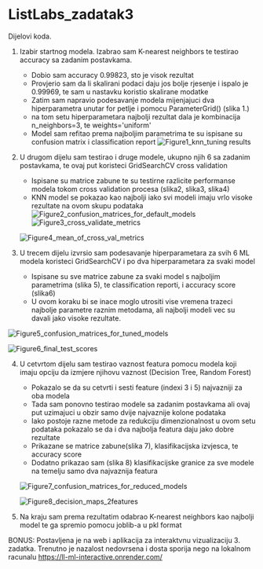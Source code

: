 # ListLabs_zadatak3

Dijelovi koda.

1. Izabir startnog modela. Izabrao sam K-nearest neighbors te testirao accuracy sa zadanim postavkama.
   - Dobio sam accuracy 0.99823, sto je visok rezultat
   - Provjerio sam da li skalirani podaci daju jos bolje rjesenje i ispalo je 0.99969, te sam u nastavku koristio skalirane modatke
   - Zatim sam napravio podesavanje modela mijenjajuci dva hiperparametra unutar for petlje i pomocu ParameterGrid() (slika 1.)
   - na tom setu hiperparametara najbolji rezultat dala je kombinacija n_neighbors=3, te weights='uniform'
   - Model sam refitao prema najboljim parametrima te su ispisane su confusion matrix i classification report
     ![Figure1_knn_tuning results](https://github.com/user-attachments/assets/7c84efb0-f6f5-4cec-a921-8cbb43abb810)

     
2. U drugom dijelu sam testirao i druge modele, ukupno njih 6 sa zadanim postavkama, te ovaj put koristeci GridSearchCV cross validation
   - Ispisane su matrice zabune te su testirne razlicite performanse modela tokom cross validation procesa (slika2, slika3, slika4)
   - KNN model se pokazao kao najbolji iako svi modeli imaju vrlo visoke rezultate na ovom skupu podataka
   ![Figure2_confusion_matrices_for_default_models](https://github.com/user-attachments/assets/385b1bca-f058-49df-bf03-a1055cdb894d)
![Figure3_cross_validate_metrics](https://github.com/user-attachments/assets/a5485d7b-31ef-4b8e-a900-1392580746a2)

   ![Figure4_mean_of_cross_val_metrics](https://github.com/user-attachments/assets/4b48449e-fe69-4845-baad-318df7e4aa8c)

 3. U trecem dijelu izvrsio sam podesavanje hiperparametara za svih 6 ML modela koristeci GridSearchCV i po dva hiperparametara za svaki model
      - Ispisane su sve matrice zabune za svaki model s najboljim parametrima (slika 5), te classification reporti, i accuracy score (slika6)
      - U ovom koraku bi se inace moglo utrositi vise vremena trazeci najbolje parametre raznim metodama, ali najbolji modeli vec su davali jako visoke rezultate. 

![Figure5_confusion_matrices_for_tuned_models](https://github.com/user-attachments/assets/61396357-606f-44b5-af6e-534e3a7dd8bb)

![Figure6_final_test_scores](https://github.com/user-attachments/assets/24a23079-a96a-4503-bd13-4a656baa3ed0)

4. U cetvrtom dijelu sam testirao vaznost featura pomocu modela koji imaju opciju da izmjere njihovu vaznost (Decision Tree, Random Forest)
   - Pokazalo se da su cetvrti i sesti feature (indexi 3 i 5) najvazniji za oba modela
   - Tada sam ponovno testirao modele sa zadanim postavkama ali ovaj put uzimajuci u obzir samo dvije najvaznije kolone podataka
   - Iako postoje razne metode za redukciju dimenzionalnost u ovom setu podataka pokazalo se da i dva najbolja featura daju jako dobre rezultate
   - Prikazane se matrice zabune(slika 7), klasifikacijska izvjesca, te accuracy score
   - Dodatno prikazao sam (slika 8) klasifikacijske granice za sve modele na temelju samo dva najvaznija featura
  
   ![Figure7_confusion_matrices_for_reduced_models](https://github.com/user-attachments/assets/c3fcd9ec-7751-49f1-ab5f-1bb003d8fb54)

   ![Figure8_decision_maps_2features](https://github.com/user-attachments/assets/97782026-d264-4e00-9b73-5bd1e57fc7cc)

5. Na kraju sam prema rezultatim odabrao K-nearest neighbors kao najbolji model te ga spremio pomocu joblib-a u pkl format




BONUS: Postavljena je na web i aplikacija za interaktvnu vizualizaciju 3. zadatka.
Trenutno je nazalost nedovrsena i dosta sporija nego na lokalnom racunalu
https://ll-ml-interactive.onrender.com/
